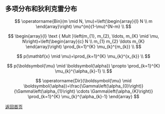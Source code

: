 <script src="https://cdn.mathjax.org/mathjax/latest/MathJax.js?config=TeX-AMS-MML_HTMLorMML" type="text/javascript"></script>

## 多项分布和狄利克雷分布

$$
\operatorname{Bin}(m \mid N, \mu)=\left(\begin{array}{l}
N \\
m
\end{array}\right) \mu^{m}(1-\mu)^{N-m} \\
$$

$$
\begin{array}{l}
\text { Mult }\left(m_{1}, m_{2}, \ldots, m_{K} \mid \mu, N\right)=\left(\begin{array}{c}
N \\
m_{1} m_{2} \ldots m_{K}
\end{array}\right) \prod_{k=1}^{K} \mu_{k}^{m_{k}} \\
$$

$$
p(\mathbf{x} \mid \mu)=\prod_{k=1}^{K} \mu_{k}^{x_{k}} \\
$$

$$
p(\boldsymbol{\mu} \mid \boldsymbol{\alpha}) \propto \prod_{k=1}^{K} \mu_{k}^{\alpha_{k}-1} \\
$$

$$
\operatorname{Dir}(\boldsymbol{\mu} \mid \boldsymbol{\alpha})=\frac{\Gamma\left(\alpha_{0}\right)}{\Gamma\left(\alpha_{1}\right) \cdots \Gamma\left(\alpha_{K}\right)} \prod_{k=1}^{K} \mu_{k}^{\alpha_{k}-1}
\end{array}
$$

[返回首页](https://666cocohappy.github.io/note/)
